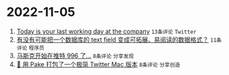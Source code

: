 # 2022-11-05

1. [Today is your last working day at the company](https://www.v2ex.com/t/892836) `13条评论` `Twitter`
1. [有没有可能把一个数据库的 text field 变成可拓展、易阅读的数据格式？](https://www.v2ex.com/t/892842) `11条评论` `程序员`
1. [马斯克开始在推特 996 了…](https://www.v2ex.com/t/892844) `8条评论` `分享发现`
1. [🎉 用 Pake 打包了一个极简 Twitter Mac 版本](https://www.v2ex.com/t/892840) `8条评论` `分享创造`
